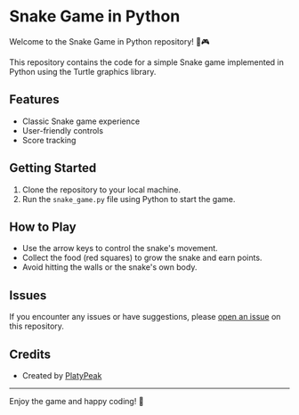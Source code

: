 # Snake Game in Python

Welcome to the Snake Game in Python repository! 🐍🎮

This repository contains the code for a simple Snake game implemented in Python using the Turtle graphics library.

## Features

- Classic Snake game experience
- User-friendly controls
- Score tracking

## Getting Started

1. Clone the repository to your local machine.
2. Run the `snake_game.py` file using Python to start the game.

## How to Play

- Use the arrow keys to control the snake's movement.
- Collect the food (red squares) to grow the snake and earn points.
- Avoid hitting the walls or the snake's own body.

## Issues

If you encounter any issues or have suggestions, please [open an issue](https://github.com/PLatypeak/Snake-Game/issues) on this repository.

## Credits

- Created by [PlatyPeak](https://github.com/Platypeak)

---

Enjoy the game and happy coding! 🚀
